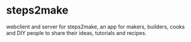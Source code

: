 steps2make
==========

 webclient and server for steps2make, an app for makers, builders, cooks and DIY people to share their ideas, tutorials and recipes.

